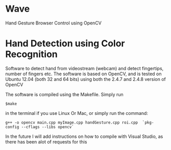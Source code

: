 Wave
====

Hand Gesture Browser Control using OpenCV

Hand Detection using Color Recognition
=================================

Software to detect hand from videostream (webcam) and detect fingertips, number of fingers etc.
The software is based on OpenCV, and is tested on Ubuntu 12.04 (both 32 and 64 bits) using both the 2.4.7 and 2.4.8 version 
of OpenCV

The software is compiled using the Makefile. Simply run 

	$make


in the terminal if you use Linux Or Mac, or simply run the command:

	g++ -o opencv main.cpp myImage.cpp handGesture.cpp roi.cpp  `pkg-config --cflags --libs opencv` 

In the future I will add instructions on how to compile with Visual Studio, as there has been alot of 
requests for this
